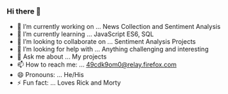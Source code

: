 ### Hi there 👋

- 🔭 I’m currently working on ... News Collection and Sentiment Analysis
- 🌱 I’m currently learning ... JavaScript ES6, SQL
- 👯 I’m looking to collaborate on ... Sentiment Analysis Projects
- 🤔 I’m looking for help with ... Anything challenging and interesting
- 💬 Ask me about ... My projects
- 📫 How to reach me: ... 49cdk9om0@relay.firefox.com
- 😄 Pronouns: ... He/His
- ⚡ Fun fact: ... Loves Rick and Morty
